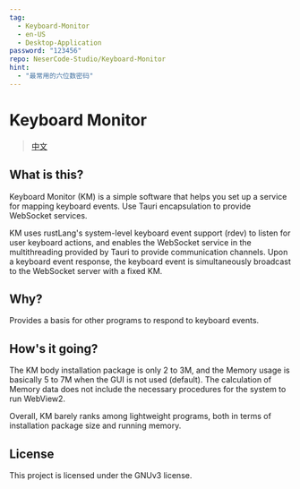 ```yaml
---
tag:
  - Keyboard-Monitor
  - en-US
  - Desktop-Application
password: "123456"
repo: NeserCode-Studio/Keyboard-Monitor
hint:
  - "最常用的六位数密码"
---
```


# Keyboard Monitor

>   [中文](./KeyBoard-Monitor.md)

## What is this?

Keyboard Monitor (KM) is a simple software that helps you set up a service for mapping keyboard events. Use Tauri encapsulation to provide WebSocket services.

KM uses rustLang's system-level keyboard event support (rdev) to listen for user keyboard actions, and enables the WebSocket service in the multithreading provided by Tauri to provide communication channels. Upon a keyboard event response, the keyboard event is simultaneously broadcast to the WebSocket server with a fixed KM.

## Why?

Provides a basis for other programs to respond to keyboard events.

## How's it going?

The KM body installation package is only 2 to 3M, and the Memory usage is basically 5 to 7M when the GUI is not used (default). The calculation of Memory data does not include the necessary procedures for the system to run WebView2.

Overall, KM barely ranks among lightweight programs, both in terms of installation package size and running memory.

## License

This project is licensed under the GNUv3 license.
